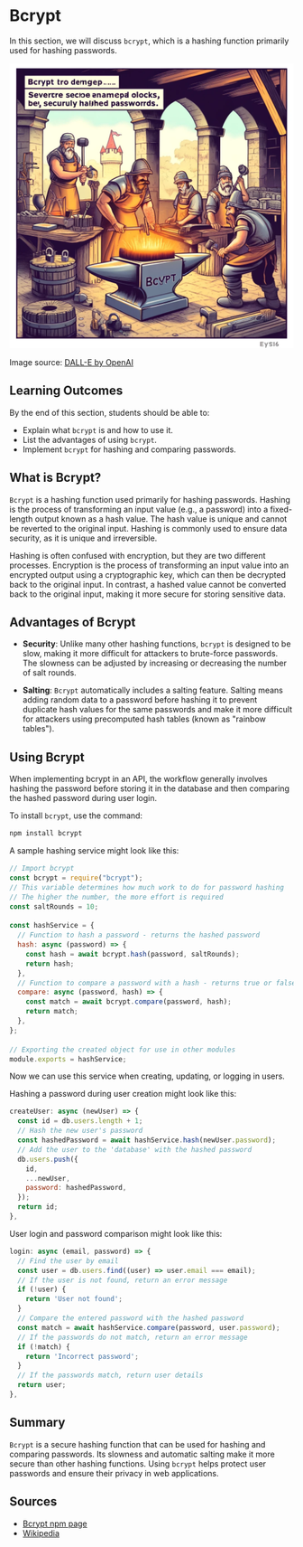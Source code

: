 # Bcrypt

In this section, we will discuss `bcrypt`, which is a hashing function primarily used for hashing passwords.

![Bcrypt](Bcrypt.webp)

Image source: [DALL-E by OpenAI](https://openai.com/)

## Learning Outcomes

By the end of this section, students should be able to:

- Explain what `bcrypt` is and how to use it.
- List the advantages of using `bcrypt`.
- Implement `bcrypt` for hashing and comparing passwords.

## What is Bcrypt?

`Bcrypt` is a hashing function used primarily for hashing passwords. Hashing is the process of transforming an input value (e.g., a password) into a fixed-length output known as a hash value. The hash value is unique and cannot be reverted to the original input. Hashing is commonly used to ensure data security, as it is unique and irreversible.

Hashing is often confused with encryption, but they are two different processes. Encryption is the process of transforming an input value into an encrypted output using a cryptographic key, which can then be decrypted back to the original input. In contrast, a hashed value cannot be converted back to the original input, making it more secure for storing sensitive data.

## Advantages of Bcrypt

- **Security**: Unlike many other hashing functions, `bcrypt` is designed to be slow, making it more difficult for attackers to brute-force passwords. The slowness can be adjusted by increasing or decreasing the number of salt rounds.

- **Salting**: `Bcrypt` automatically includes a salting feature. Salting means adding random data to a password before hashing it to prevent duplicate hash values for the same passwords and make it more difficult for attackers using precomputed hash tables (known as "rainbow tables").

## Using Bcrypt

When implementing bcrypt in an API, the workflow generally involves hashing the password before storing it in the database and then comparing the hashed password during user login.

To install `bcrypt`, use the command:

```bash
npm install bcrypt
```

A sample hashing service might look like this:

```javascript
// Import bcrypt
const bcrypt = require("bcrypt");
// This variable determines how much work to do for password hashing
// The higher the number, the more effort is required
const saltRounds = 10;

const hashService = {
  // Function to hash a password - returns the hashed password
  hash: async (password) => {
    const hash = await bcrypt.hash(password, saltRounds);
    return hash;
  },
  // Function to compare a password with a hash - returns true or false based on the comparison result
  compare: async (password, hash) => {
    const match = await bcrypt.compare(password, hash);
    return match;
  },
};

// Exporting the created object for use in other modules
module.exports = hashService;
```

Now we can use this service when creating, updating, or logging in users.

Hashing a password during user creation might look like this:

```javascript
createUser: async (newUser) => {
  const id = db.users.length + 1;
  // Hash the new user's password
  const hashedPassword = await hashService.hash(newUser.password);
  // Add the user to the 'database' with the hashed password
  db.users.push({
    id,
    ...newUser,
    password: hashedPassword,
  });
  return id;
},
```

User login and password comparison might look like this:

```javascript
login: async (email, password) => {
  // Find the user by email
  const user = db.users.find((user) => user.email === email);
  // If the user is not found, return an error message
  if (!user) {
    return 'User not found';
  }
  // Compare the entered password with the hashed password
  const match = await hashService.compare(password, user.password);
  // If the passwords do not match, return an error message
  if (!match) {
    return 'Incorrect password';
  }
  // If the passwords match, return user details
  return user;
},
```

## Summary

`Bcrypt` is a secure hashing function that can be used for hashing and comparing passwords. Its slowness and automatic salting make it more secure than other hashing functions. Using `bcrypt` helps protect user passwords and ensure their privacy in web applications.

## Sources

- [Bcrypt npm page](https://www.npmjs.com/package/bcrypt)
- [Wikipedia](https://en.wikipedia.org/wiki/Bcrypt#:~:text=The%20bcrypt%20function%20is%20the,Ruby%2C%20python%20and%20other%20languages.)
